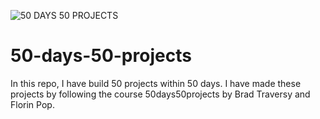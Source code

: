 ![50 DAYS 50 PROJECTS](https://user-images.githubusercontent.com/95404900/213225531-0c1831ea-2d90-41b9-8ad1-926ffb2f305d.png)

# 50-days-50-projects
In this repo, I have build 50 projects within 50 days. I have made these projects by following  the course 50days50projects by Brad Traversy and Florin Pop. 
